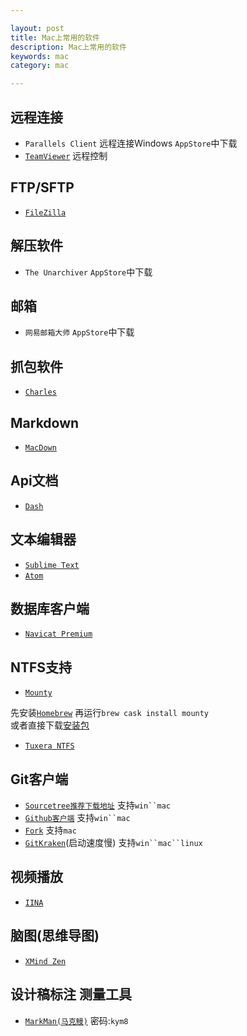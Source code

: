 ```yaml
---

layout: post
title: Mac上常用的软件
description: Mac上常用的软件
keywords: mac
category: mac

---
```


## 远程连接

+ `Parallels Client` 远程连接Windows `AppStore`中下载
+ [`TeamViewer`](https://www.teamviewer.com/zhCN/) 远程控制

## FTP/SFTP

+ [`FileZilla`](https://www.filezilla.cn/)

## 解压软件

+ `The Unarchiver` `AppStore`中下载

## 邮箱

+ `网易邮箱大师` `AppStore`中下载

## 抓包软件

+ [`Charles`](https://pan.baidu.com/s/1nvNLjCl)

## Markdown

+ [`MacDown`](http://macdown.uranusjr.com/)

## Api文档

+ [`Dash`](https://pan.baidu.com/s/1i5fTVbJ)

## 文本编辑器

+ [`Sublime Text`](https://pan.baidu.com/s/1c2EAdm4)
+ [`Atom`](https://atom.io/)

## 数据库客户端

+ [`Navicat Premium`](https://pan.baidu.com/s/1qYTeFta)


## NTFS支持

+ [`Mounty`](http://enjoygineering.com/mounty/)   

 先安装[`Homebrew`](http://brew.sh/)  再运行`brew cask install mounty`  
 或者直接下载[安装包](http://enjoygineering.com/mounty/releases/Mounty.dmg)
 
+ [`Tuxera NTFS`](http://pan.baidu.com/s/1eS2vXyM)

## Git客户端

+ [`Sourcetree`](https://www.sourcetreeapp.com/)[`推荐下载地址`](https://pan.baidu.com/s/1c1ILmfA) 支持`win``mac`
+ [`Github客户端`](https://desktop.github.com) 支持`win``mac`
+ [`Fork`](https://git-fork.com/) 支持`mac`
+ [`GitKraken`](https://www.gitkraken.com/download)(启动速度慢) 支持`win``mac``linux`


## 视频播放

+ [`IINA`](https://lhc70000.github.io/iina/) 

## 脑图(思维导图)

+ [`XMind Zen`](https://www.xmind.cn/zen/) 


## 设计稿标注 测量工具

+ [`MarkMan(马克鳗)`](https://pan.baidu.com/s/1dE9pKBZ)  密码:`kym8`
